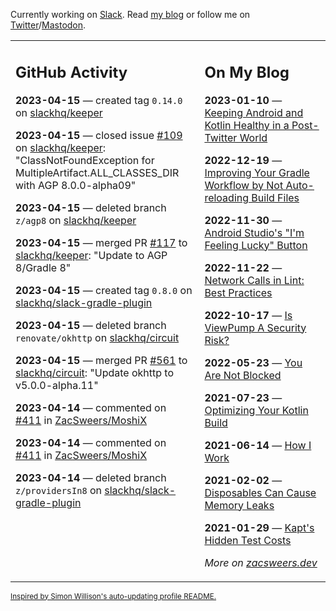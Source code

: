 Currently working on [Slack](https://slack.com/). Read [my blog](https://zacsweers.dev/) or follow me on [Twitter](https://twitter.com/ZacSweers)/[Mastodon](https://hachyderm.io/@ZacSweers).

<table><tr><td valign="top" width="60%">

## GitHub Activity
<!-- githubActivity starts -->
**2023-04-15** — created tag `0.14.0` on [slackhq/keeper](https://github.com/slackhq/keeper)

**2023-04-15** — closed issue [#109](https://github.com/slackhq/keeper/issues/109) on [slackhq/keeper](https://github.com/slackhq/keeper): "ClassNotFoundException for MultipleArtifact.ALL_CLASSES_DIR with AGP 8.0.0-alpha09"

**2023-04-15** — deleted branch `z/agp8` on [slackhq/keeper](https://github.com/slackhq/keeper)

**2023-04-15** — merged PR [#117](https://github.com/slackhq/keeper/pull/117) to [slackhq/keeper](https://github.com/slackhq/keeper): "Update to AGP 8/Gradle 8"

**2023-04-15** — created tag `0.8.0` on [slackhq/slack-gradle-plugin](https://github.com/slackhq/slack-gradle-plugin)

**2023-04-15** — deleted branch `renovate/okhttp` on [slackhq/circuit](https://github.com/slackhq/circuit)

**2023-04-15** — merged PR [#561](https://github.com/slackhq/circuit/pull/561) to [slackhq/circuit](https://github.com/slackhq/circuit): "Update okhttp to v5.0.0-alpha.11"

**2023-04-14** — commented on [#411](https://github.com/ZacSweers/MoshiX/issues/411#issuecomment-1509475515) in [ZacSweers/MoshiX](https://github.com/ZacSweers/MoshiX)

**2023-04-14** — commented on [#411](https://github.com/ZacSweers/MoshiX/issues/411#issuecomment-1509033812) in [ZacSweers/MoshiX](https://github.com/ZacSweers/MoshiX)

**2023-04-14** — deleted branch `z/providersIn8` on [slackhq/slack-gradle-plugin](https://github.com/slackhq/slack-gradle-plugin)
<!-- githubActivity ends -->
</td><td valign="top" width="40%">

## On My Blog
<!-- blog starts -->
**2023-01-10** — [Keeping Android and Kotlin Healthy in a Post-Twitter World](https://www.zacsweers.dev/keeping-android-healthy/)

**2022-12-19** — [Improving Your Gradle Workflow by Not Auto-reloading Build Files](https://www.zacsweers.dev/improving-your-workflow-by-not-auto-reloading-build-files/)

**2022-11-30** — [Android Studio's "I'm Feeling Lucky" Button](https://www.zacsweers.dev/android-studios-im-feeling-lucky-button/)

**2022-11-22** — [Network Calls in Lint: Best Practices](https://www.zacsweers.dev/network-calls-in-lint-best-practices/)

**2022-10-17** — [Is ViewPump A Security Risk?](https://www.zacsweers.dev/is-viewpump-a-security-risk/)

**2022-05-23** — [You Are Not Blocked](https://www.zacsweers.dev/you-are-not-blocked/)

**2021-07-23** — [Optimizing Your Kotlin Build](https://www.zacsweers.dev/optimizing-your-kotlin-build/)

**2021-06-14** — [How I Work](https://www.zacsweers.dev/how-i-work/)

**2021-02-02** — [Disposables Can Cause Memory Leaks](https://www.zacsweers.dev/disposables-can-cause-memory-leaks/)

**2021-01-29** — [Kapt's Hidden Test Costs](https://www.zacsweers.dev/kapts-hidden-test-costs/)
<!-- blog ends -->
_More on [zacsweers.dev](https://zacsweers.dev/)_
</td></tr></table>

<sub><a href="https://simonwillison.net/2020/Jul/10/self-updating-profile-readme/">Inspired by Simon Willison's auto-updating profile README.</a></sub>